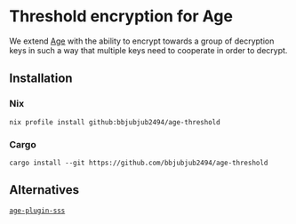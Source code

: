 # Threshold encryption for Age

We extend [Age]
with the ability to encrypt
towards a group of decryption keys
in such a way that
multiple keys need to cooperate
in order to decrypt.

[Age]: https://age-encryption.org

## Installation
### Nix
`nix profile install github:bbjubjub2494/age-threshold`
### Cargo
`cargo install --git https://github.com/bbjubjub2494/age-threshold`

## Alternatives

[`age-plugin-sss`](https://github.com/olastor/age-plugin-sss)

